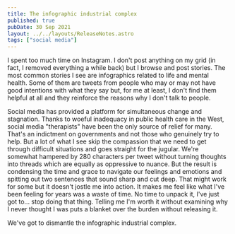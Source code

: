 ```yaml
---
title: The infographic industrial complex
published: true
pubDate: 30 Sep 2021
layout: ../../layouts/ReleaseNotes.astro
tags: ["social media"]
---
```


I spent too much time on Instagram. I don't post anything on my grid (in fact, I removed everything a while back) but I browse and post stories. The most common stories I see are infographics related to life and mental health. Some of them are tweets from people who may or may not have good intentions with what they say but, for me at least, I don't find them helpful at all and they reinforce the reasons why I don't talk to people.

Social media has provided a platform for simultaneous change and stagnation. Thanks to woeful inadequacy in public health care in the West, social media "therapists" have been the only source of relief for many. That's an indictment on governments and not those who genuinely try to help. But a lot of what I see skip the compassion that we need to get through difficult situations and goes straight for the jugular. We're somewhat hampered by 280 characters per tweet without turning thoughts into threads which are equally as oppressive to nuance. But the result is condensing the time and grace to navigate our feelings and emotions and spitting out two sentences that sound sharp and cut deep. That might work for some but it doesn't jostle me into action. It makes me feel like what I've been feeling for years was a waste of time. No time to unpack it, I've just got to... stop doing that thing. Telling me I'm worth it without examining why I never thought I was puts a blanket over the burden without releasing it.

We've got to dismantle the infographic industrial complex.